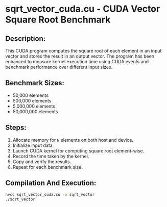 # sqrt_vector_cuda.cu - CUDA Vector Square Root Benchmark

## Description:
This CUDA program computes the square root of each element in an input vector and stores the result in an output vector. The program has been enhanced to measure kernel execution time using CUDA events and benchmark performance over different input sizes.

## Benchmark Sizes:
- 50,000 elements
- 500,000 elements
- 5,000,000 elements
- 50,000,000 elements

## Steps:
1. Allocate memory for `N` elements on both host and device.
2. Initialize input data.
3. Launch CUDA kernel for computing square root element-wise.
4. Record the time taken by the kernel.
5. Copy and verify the results.
6. Repeat for each benchmark size.

## Compilation And Execution:
```sh
nvcc sqrt_vector_cuda.cu -o sqrt_vector
./sqrt_vector
```